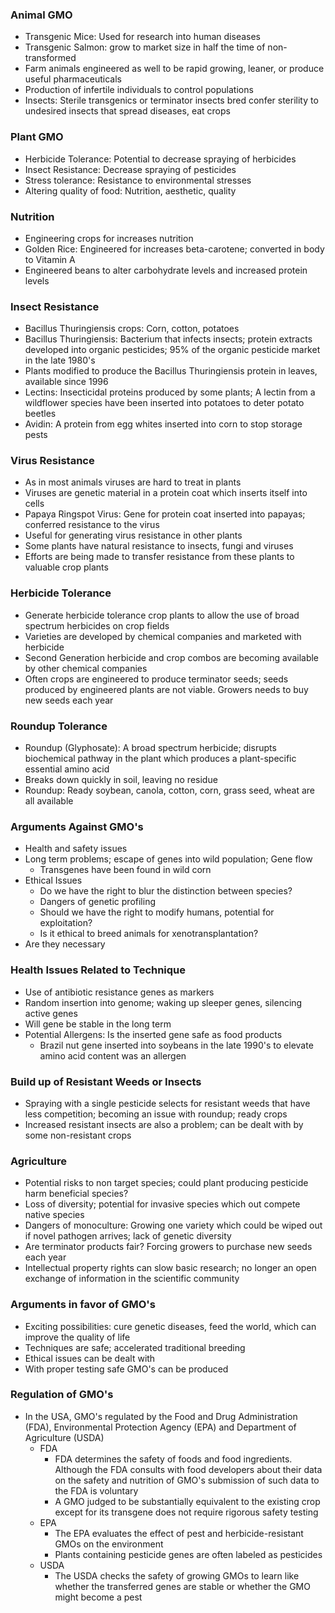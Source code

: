 ### Animal GMO
- Transgenic Mice: Used for research into human diseases
- Transgenic Salmon: grow to market size in half the time of non-transformed
- Farm animals engineered as well to be rapid growing, leaner, or produce useful pharmaceuticals
- Production of infertile individuals to control populations
- Insects: Sterile transgenics or terminator insects bred confer sterility to undesired insects that spread diseases, eat crops
### Plant GMO
- Herbicide Tolerance: Potential to decrease spraying of herbicides
- Insect Resistance: Decrease spraying of pesticides
- Stress tolerance: Resistance to environmental stresses
- Altering quality of food: Nutrition, aesthetic, quality
### Nutrition
- Engineering crops for increases nutrition
- Golden Rice: Engineered for increases beta-carotene; converted in body to Vitamin A
- Engineered beans to alter carbohydrate levels and increased protein levels
### Insect Resistance
- Bacillus Thuringiensis crops: Corn, cotton, potatoes
- Bacillus Thuringiensis: Bacterium that infects insects; protein extracts developed into organic pesticides; 95% of the organic pesticide market in the late 1980's
- Plants modified to produce the Bacillus Thuringiensis protein in leaves, available since 1996
- Lectins: Insecticidal proteins produced by some plants; A lectin from a wildflower species have been inserted into potatoes to deter potato beetles
- Avidin: A protein from egg whites inserted into corn to stop storage pests
### Virus Resistance
- As in most animals viruses are hard to treat in plants
- Viruses are genetic material in a protein coat which inserts itself into cells
- Papaya Ringspot Virus: Gene for protein coat inserted into papayas; conferred resistance to the virus
- Useful for generating virus resistance in other plants
- Some plants have natural resistance to insects, fungi and viruses
- Efforts are being made to transfer resistance from these plants to valuable crop plants
### Herbicide Tolerance
- Generate herbicide tolerance crop plants to allow the use of broad spectrum herbicides on crop fields
- Varieties are developed by chemical companies and marketed with herbicide
- Second Generation herbicide and crop combos are becoming available by other chemical companies
- Often crops are engineered to produce terminator seeds; seeds produced by engineered plants are not viable. Growers needs to buy new seeds each year
### Roundup Tolerance
- Roundup (Glyphosate): A broad spectrum herbicide; disrupts biochemical pathway in the plant which produces a plant-specific essential amino acid
- Breaks down quickly in soil, leaving no residue
- Roundup: Ready soybean, canola, cotton, corn, grass seed, wheat are all available
### Arguments Against GMO's
- Health and safety issues
- Long term problems; escape of genes into wild population; Gene flow
	- Transgenes have been found in wild corn
- Ethical Issues
	- Do we have the right to blur the distinction between species?
	- Dangers of genetic profiling
	- Should we have the right to modify humans, potential for exploitation?
	- Is it ethical to breed animals for xenotransplantation?
- Are they necessary
### Health Issues Related to Technique
- Use of antibiotic resistance genes as markers
- Random insertion into genome; waking up sleeper genes, silencing active genes
- Will gene be stable in the long term
- Potential Allergens: Is the inserted gene safe as food products
	- Brazil nut gene inserted into soybeans in the late 1990's to elevate amino acid content was an allergen
### Build up of Resistant Weeds or Insects
- Spraying with a single pesticide selects for resistant weeds that have less competition; becoming an issue with roundup; ready crops
- Increased resistant insects are also a problem; can be dealt with by some non-resistant crops
### Agriculture
- Potential risks to non target species; could plant producing pesticide harm beneficial species?
- Loss of diversity; potential for invasive species which out compete native species
- Dangers of monoculture: Growing one variety which could be wiped out if novel pathogen arrives; lack of genetic diversity
- Are terminator products fair? Forcing growers to purchase new seeds each year
- Intellectual property rights can slow basic research; no longer an open exchange of information in the scientific community
### Arguments in favor of GMO's
- Exciting possibilities: cure genetic diseases, feed the world, which can improve the quality of life
- Techniques are safe; accelerated traditional breeding
- Ethical issues can be dealt with
- With proper testing safe GMO's can be produced
### Regulation of GMO's
- In the USA, GMO's regulated by the Food and Drug Administration (FDA), Environmental Protection Agency (EPA) and Department of Agriculture (USDA)
	- FDA
		- FDA determines the safety of foods and food ingredients. Although the FDA consults with food developers about their data on the safety and nutrition of GMO's submission of such data to the FDA is voluntary
		- A GMO judged to be substantially equivalent to the existing crop except for its transgene does not require rigorous safety testing
	- EPA
		- The EPA evaluates the effect of pest and herbicide-resistant GMOs on the environment
		- Plants containing pesticide genes are often labeled as pesticides
	- USDA
		- The USDA checks the safety of growing GMOs to learn like whether the transferred genes are stable or whether the GMO might become a pest